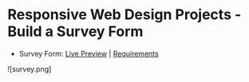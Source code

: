 # Responsive Web Design Projects - Build a Survey Form

- Survey Form: [Live Preview](https://codepen.io/ad757/pen/abmpyQd) | [Requirements](https://www.freecodecamp.org/learn/responsive-web-design/responsive-web-design-projects/build-a-survey-form)

![survey.png]